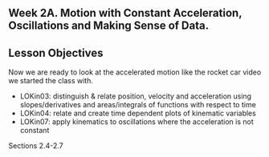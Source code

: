 ## Week 2A. Motion with Constant Acceleration, Oscillations and Making Sense of Data. 

## Lesson Objectives

Now we are ready to look at the accelerated motion like the rocket car video we started the class with. 

* LOKin03: distinguish & relate position, velocity and acceleration using slopes/derivatives and areas/integrals of functions with respect to time
* LOKin04: relate and create time dependent plots of kinematic variables
* LOKin07: apply kinematics to oscillations where the acceleration is not constant 

<stop-note title="Read Knight 4ed" icon="stopnoteicons:book-icon">
  <span slot="message">Sections 2.4-2.7</span>
</stop-note>

